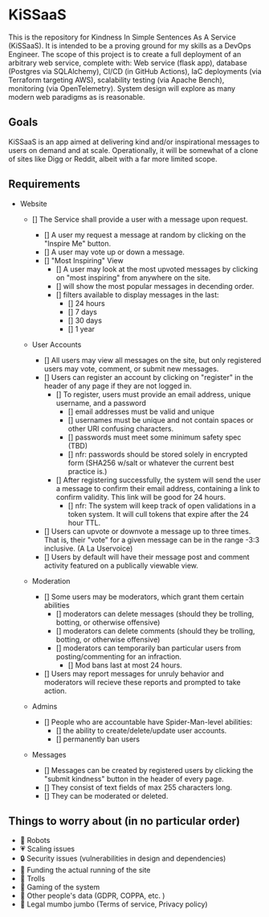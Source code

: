 # KiSSaaS

This is the repository for Kindness In Simple Sentences As A Service (KiSSaaS). It is intended to be a proving ground for my skills as a DevOps Engineer. The scope of this project is to create a full deployment of an arbitrary web service, complete with: Web service (flask app), database (Postgres via SQLAlchemy), CI/CD (in GitHub Actions), IaC deployments (via Terraform targeting AWS), scalability testing (via Apache Bench), monitoring (via OpenTelemetry). System design will explore as many modern web paradigms as is reasonable.

## Goals

KiSSaaS is an app aimed at delivering kind and/or inspirational messages to users on demand and at scale. Operationally, it will be somewhat of a clone of sites like Digg or Reddit, albeit with a far more limited scope.

## Requirements

- Website
  - [] The Service shall provide a user with a message upon request.
    - [] A user my request a message at random by clicking on the "Inspire Me" button.
    - [] A user may vote up or down a message.
    - [] "Most Inspiring" View
      - [] A user may look at the most upvoted messages by clicking on "most inspiring" from anywhere on the site.
      - [] will show the most popular messages in decending order.
      - [] filters available to display messages in the last:
        - [] 24 hours
        - [] 7 days
        - [] 30 days
        - [] 1 year

  - User Accounts
    - [] All users may view all messages on the site, but only registered users may vote, comment, or submit new messages.
    - [] Users can register an account by clicking on "register" in the header of any page if they are not logged in.
      - [] To register, users must provide an email address, unique username, and a password
        - [] email addresses must be valid and unique
        - [] usernames must be unique and not contain spaces or other URI confusing characters.
        - [] passwords must meet some minimum safety spec (TBD)
        - [] nfr: passwords should be stored solely in encrypted form (SHA256 w/salt or whatever the current best practice is.)
      - [] After registering successfully, the system will send the user a message to confirm their email address, containing a link to confirm validity. This link will be good for 24 hours.
        - [] nfr: The system will keep track of open validations in a token system. It will cull tokens that expire after the 24 hour TTL.
    - [] Users can upvote or downvote a message up to three times. That is, their "vote" for a given message can be in the range -3:3 inclusive. (A La Uservoice)
    - [] Users by default will have their message post and comment activity featured on a publically viewable view.

  - Moderation
    - [] Some users may be moderators, which grant them certain abilities
      - [] moderators can delete messages (should they be trolling, botting, or otherwise offensive)
      - [] moderators can delete comments (should they be trolling, botting, or otherwise offensive)
      - [] moderators can temporarily ban particular users from posting/commenting for an infraction.
        - [] Mod bans last at most 24 hours.
    - [] Users may report messages for unruly behavior and moderators will recieve these reports and prompted to take action.

  - Admins
    - [] People who are accountable have Spider-Man-level abilities:
      - [] the ability to create/delete/update user accounts.
      - [] permanently ban users

  - Messages
    - [] Messages can be created by registered users by clicking the "submit kindness" button in the header of every page.
    - [] They consist of text fields of max 255 characters long.
    - [] They can be moderated or deleted.

## Things to worry about (in no particular order)
- 🤖 Robots
- 💗 Scaling issues
- 🔒 Security issues (vulnerabilities in design and dependencies)
- 💸 Funding the actual running of the site
- 👹 Trolls
- 🤡 Gaming of the system
- 📝 Other people's data (GDPR, COPPA, etc. )
- 📑 Legal mumbo jumbo (Terms of service, Privacy policy)
